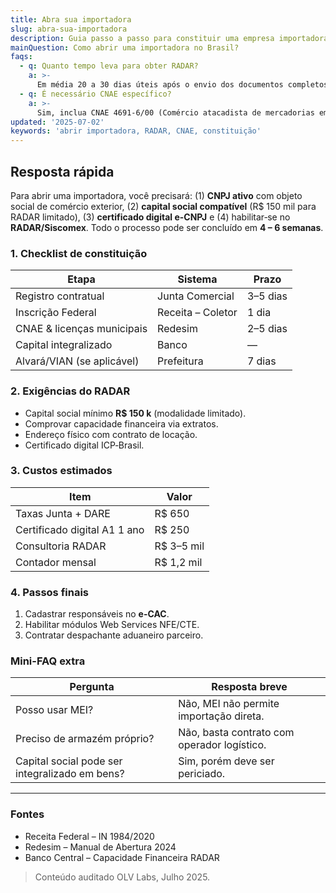 ```yaml
---
title: Abra sua importadora
slug: abra-sua-importadora
description: Guia passo a passo para constituir uma empresa importadora no Brasil, obter RADAR e começar a operar.
mainQuestion: Como abrir uma importadora no Brasil?
faqs:
  - q: Quanto tempo leva para obter RADAR?
    a: >-
      Em média 20 a 30 dias úteis após o envio dos documentos completos.
  - q: É necessário CNAE específico?
    a: >-
      Sim, inclua CNAE 4691-6/00 (Comércio atacadista de mercadorias em geral).
updated: '2025-07-02'
keywords: 'abrir importadora, RADAR, CNAE, constituição'
---
```


## Resposta rápida

Para abrir uma importadora, você precisará: (1) **CNPJ ativo** com objeto social de comércio exterior, (2) **capital social compatível** (R$ 150 mil para RADAR limitado), (3) **certificado digital e-CNPJ** e (4) habilitar‐se no **RADAR/Siscomex**. Todo o processo pode ser concluído em **4 – 6 semanas**.

### 1. Checklist de constituição

| Etapa | Sistema | Prazo |
| --- | --- | --- |
| Registro contratual | Junta Comercial | 3–5 dias |
| Inscrição Federal | Receita – Coletor | 1 dia |
| CNAE & licenças municipais | Redesim | 2–5 dias |
| Capital integralizado | Banco | — |
| Alvará/VIAN (se aplicável) | Prefeitura | 7 dias |

### 2. Exigências do RADAR

* Capital social mínimo **R$ 150 k** (modalidade limitado).  
* Comprovar capacidade financeira via extratos.  
* Endereço físico com contrato de locação.  
* Certificado digital ICP‐Brasil.

### 3. Custos estimados

| Item | Valor |
| --- | --- |
| Taxas Junta + DARE | R$ 650 |
| Certificado digital A1 1 ano | R$ 250 |
| Consultoria RADAR | R$ 3–5 mil |
| Contador mensal | R$ 1,2 mil |

### 4. Passos finais

1. Cadastrar responsáveis no **e-CAC**.  
2. Habilitar módulos Web Services NFE/CTE.  
3. Contratar despachante aduaneiro parceiro.

### Mini-FAQ extra

| Pergunta | Resposta breve |
| --- | --- |
| Posso usar MEI? | Não, MEI não permite importação direta. |
| Preciso de armazém próprio? | Não, basta contrato com operador logístico. |
| Capital social pode ser integralizado em bens? | Sim, porém deve ser periciado.

---

### Fontes

* Receita Federal – IN 1984/2020  
* Redesim – Manual de Abertura 2024  
* Banco Central – Capacidade Financeira RADAR

> Conteúdo auditado OLV Labs, Julho 2025. 